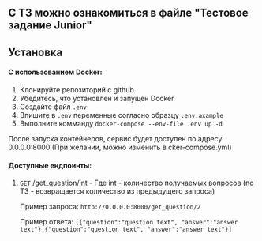 ## С ТЗ можно ознакомиться в файле "Тестовое задание Junior"

## Установка

#### С использованием Docker:

1. Клонируйте репозиторий с github
2. Убедитесь, что установлен и запущен Docker
3. Создайте файл `.env`
4. Впишите в `.env` переменные согласно образцу `.env.axample`
5. Выполните комманду `docker-compose --env-file .env up -d`


После запуска контейнеров, сервис будет доступен по адресу 0.0.0.0:8000 (При желании, можно изменить в cker-compose.yml)

#### Доступные ендпоинты:

1. `GET` /get_question/int  - Где int - количество получаемых вопросов (по ТЗ - возвращается количество из предыдущего запроса)

    Пример запроса:
    `http://0.0.0.0:8000/get_question/2`

    Пример ответа:
    `[{"question":"question text", "answer":"answer text"},{"question":"question text", "answer":"answer text"}]`
